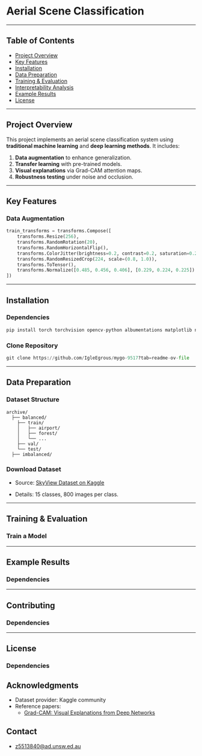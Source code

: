 # Aerial Scene Classification

---

## Table of Contents  
- [Project Overview](#project-overview)  
- [Key Features](#key-features)  
- [Installation](#installation)  
- [Data Preparation](#data-preparation)  
- [Training & Evaluation](#training--evaluation)  
- [Interpretability Analysis](#interpretability-analysis)  
- [Example Results](#example-results)  
- [License](#license)  

---

## Project Overview  
This project implements an aerial scene classification system using **traditional machine learning** and **deep learning methods**. It includes:  
1. **Data augmentation** to enhance generalization.  
2. **Transfer learning** with pre-trained models.  
3. **Visual explanations** via Grad-CAM attention maps.  
4. **Robustness testing** under noise and occlusion.  

---

## Key Features  
### Data Augmentation  
```python
train_transforms = transforms.Compose([
    transforms.Resize(256),
    transforms.RandomRotation(20),
    transforms.RandomHorizontalFlip(),
    transforms.ColorJitter(brightness=0.2, contrast=0.2, saturation=0.2),
    transforms.RandomResizedCrop(224, scale=(0.8, 1.0)),
    transforms.ToTensor(),
    transforms.Normalize([0.485, 0.456, 0.406], [0.229, 0.224, 0.225])
])
```

---

## Installation
### Dependencies
```python
pip install torch torchvision opencv-python albumentations matplotlib numpy
```
### Clone Repository
```python
git clone https://github.com/IgleEgrous/mygo-9517?tab=readme-ov-file
```

---

## Data Preparation
### Dataset Structure
```plaintext
archive/
  ├── balanced/
    ├── train/
    │   ├── airport/
    │   ├── forest/
    │   └── ...
    ├── val/
    └── test/
  ├── imbalanced/
```
### Download Dataset
* Source: [SkyView Dataset on Kaggle](https://www.kaggle.com/datasets/ankit1743/skyview-an-aerial-landscape-dataset)

* Details: 15 classes, 800 images per class.
---

## Training & Evaluation
### Train a Model

---

## Example Results
### Dependencies

---

## Contributing
### Dependencies

---

## License
### Dependencies

## Acknowledgments
* Dataset provider: Kaggle community
* Reference papers:
     * [Grad-CAM: Visual Explanations from Deep Networks](https://arxiv.org/abs/1610.02391)

## Contact
* z5513840@ad.unsw.ed.au